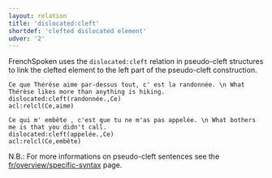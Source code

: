 ```yaml
---
layout: relation
title: 'dislocated:cleft'
shortdef: 'clefted dislocated element'
udver: '2'
---
```


FrenchSpoken uses the `dislocated:cleft` relation in pseudo-cleft structures to link the clefted element to the left part of the pseudo-cleft construction.

~~~ sdparse
Ce que Thérèse aime par-dessus tout, c' est la randonnée. \n What Thérèse likes more than anything is hiking.
dislocated:cleft(randonnée.,Ce)
acl:relcl(Ce,aime)
~~~

~~~ sdparse
Ce qui m' embête , c'est que tu ne m'as pas appelée. \n What bothers me is that you didn't call.
dislocated:cleft(appelée.,Ce)
acl:relcl(Ce,embête)
~~~

N.B.: For more informations on pseudo-cleft sentences see the [fr/overview/specific-syntax]() page.
